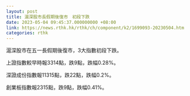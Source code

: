 ```yaml
---
layout: post
title: 滬深股市長假期後復市　初段下跌
date: 2023-05-04 09:45:37.000000000 +08:00
link: https://news.rthk.hk/rthk/ch/component/k2/1699093-20230504.htm
categories: rthk
---
```


滬深股市在五一長假期後復市，3大指數初段下跌。

上證指數較早時報3314點，跌9點，跌幅0.28%。

深證成份指數報11315點，跌22點，跌幅0.2%。

創業板指數報2315點，跌9點，跌幅0.41%。
